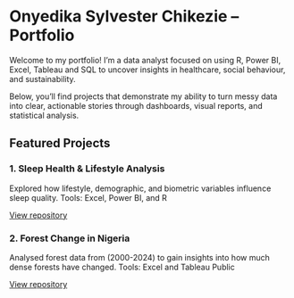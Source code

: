 # Onyedika Sylvester Chikezie – Portfolio

Welcome to my portfolio!
I’m a data analyst focused on using R, Power BI, Excel, Tableau and SQL to uncover insights in healthcare, social behaviour, and sustainability.

Below, you’ll find projects that demonstrate my ability to turn messy data into clear, actionable stories through dashboards, visual reports, and statistical analysis.

## Featured Projects

### 1. Sleep Health & Lifestyle Analysis
Explored how lifestyle, demographic, and biometric variables influence sleep quality.
Tools: Excel, Power BI, and R

[View repository](https://eziesly.github.io/sleep-health-and-lifestyle-analysis/)

### 2. Forest Change in Nigeria
Analysed forest data from (2000-2024) to gain insights into how much dense forests have changed.
Tools: Excel and Tableau Public

[View repository](https://eziesly.github.io/forest-change-in-nigeria/)
